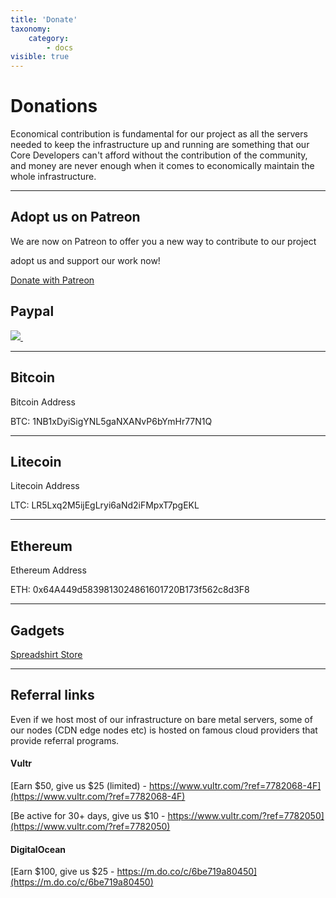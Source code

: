 ```yaml
---
title: 'Donate'
taxonomy:
    category:
        - docs
visible: true
---
```


# Donations

Economical contribution is fundamental for our project as all the servers needed to keep the infrastructure up and running are something that our Core Developers can't afford without the contribution of the community, and money are never enough when it comes to economically maintain the whole infrastructure.

----

## Adopt us on Patreon

We are now on Patreon to offer you a new way to contribute to our project

adopt us and support our work now!

<html><a href="https://www.patreon.com/parrot" target="_blank" class="btn btn-primary">Donate with Patreon</a></html>

## Paypal

<html>
<a target="_blank" href="https://www.paypal.me/palinuro">
<img src="https://www.paypalobjects.com/en_US/i/btn/btn_donateCC_LG.gif" type="image">
<img src="https://www.paypalobjects.com/it_IT/i/scr/pixel.gif" alt="" width="1" border="0" height="1">
</a>
</html>

----

## Bitcoin

Bitcoin Address

BTC: 1NB1xDyiSigYNL5gaNXANvP6bYmHr77N1Q

----

## Litecoin

Litecoin Address

LTC: LR5Lxq2M5ijEgLryi6aNd2iFMpxT7pgEKL 

----

## Ethereum

Ethereum Address

ETH: 0x64A449d5839813024861601720B173f562c8d3F8

----

## Gadgets
<html><a href="http://frozenbox.spreadshirt.net/" target="_blank" class="btn btn-primary">Spreadshirt Store</a></html>

----

## Referral links

Even if we host most of our infrastructure on bare metal servers, some of our nodes (CDN edge nodes etc) is hosted on famous cloud providers that provide referral programs.

#### Vultr

[Earn $50, give us $25 (limited) - https://www.vultr.com/?ref=7782068-4F](https://www.vultr.com/?ref=7782068-4F)

[Be active for 30+ days, give us $10 - https://www.vultr.com/?ref=7782050](https://www.vultr.com/?ref=7782050)

#### DigitalOcean

[Earn $100, give us $25 - https://m.do.co/c/6be719a80450](https://m.do.co/c/6be719a80450)

